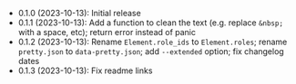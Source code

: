* 0.1.0 (2023-10-13): Initial release
* 0.1.1 (2023-10-13): Add a function to clean the text (e.g. replace `&nbsp;` with a space, etc);
  return error instead of panic
* 0.1.2 (2023-10-13): Rename `Element.role_ids` to `Element.roles`; rename `pretty.json` to
  `data-pretty.json`; add `--extended` option; fix changelog dates
* 0.1.3 (2023-10-13): Fix readme links
